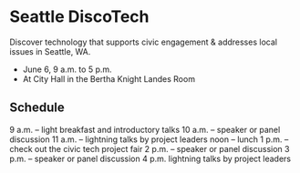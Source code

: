 
# Seattle DiscoTech
Discover technology that supports civic engagement & addresses local issues in Seattle, WA.

- June 6, 9 a.m. to 5 p.m.
- At City Hall in the Bertha Knight Landes Room

## Schedule
9 a.m. – light breakfast and introductory talks
10 a.m. – speaker or panel discussion
11 a.m. – lightning talks by project leaders
noon – lunch
1 p.m. – check out the civic tech project fair
2 p.m. – speaker or panel discussion
3 p.m. – speaker or panel discussion
4 p.m. lightning talks by project leaders